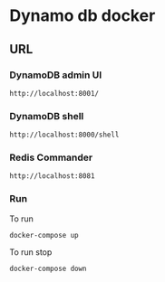 # Dynamo db docker

## URL

### DynamoDB admin UI
```
http://localhost:8001/
```

### DynamoDB shell
```
http://localhost:8000/shell
```

### Redis Commander
```
http://localhost:8081
```

### Run

To run
```
docker-compose up
```

To run stop
```
docker-compose down
```
